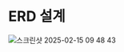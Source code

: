 # ERD 설계

![스크린샷 2025-02-15 09 48 43](https://github.com/user-attachments/assets/37b79069-5344-442c-92d9-e5e966e7d106)
